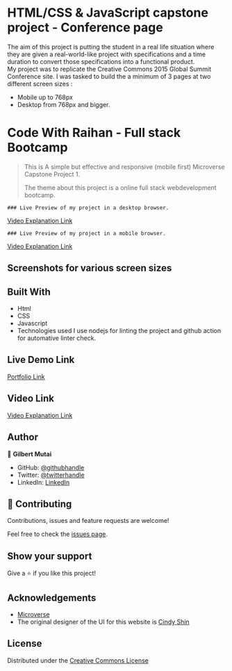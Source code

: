 # HTML/CSS & JavaScript capstone project - Conference page
The aim of this project is putting the student in a real life situation where they are given a real-world-like project with specifications and a time duration to convert those specifications into a functional product.
<br>
My project was to replicate the Creative Commons 2015 Global Summit Conference site. 
I was tasked to build the a minimum of 3 pages at two different screen sizes :
- Mobile up to 768px
- Desktop from 768px and bigger.
# Code With Raihan - Full stack Bootcamp

> This is A simple but effective and responsive (mobile first) Microverse Capstone Project 1.
>
> The theme about this project is a online full stack webdevelopment bootcamp.
>

    ### Live Preview of my project in a desktop browser.
[Video Explanation Link](https://www.loom.com/share/25dda83815c94708ad7dadbc49999bf8)

    ### Live Preview of my project in a mobile browser.
[Video Explanation Link](https://www.loom.com/share/33e5a6f1e8c9448186b673fbb237a0dd)


## Screenshots for various screen sizes


## Built With

- Html
- CSS
- Javascript
- Technologies used
  I use nodejs for linting the project and github action for automative linter check.
## Live Demo Link

[Portfolio Link](https://mutai-gilbert.github.io/Creative-Commons-Landing-Page/)

## Video Link

[Video Explanation Link](https://www.loom.com/share/25dda83815c94708ad7dadbc49999bf8)


## Author
👤 **Gilbert Mutai**

- GitHub: [@githubhandle](https://github.com/Mutai-Gilbert)
- Twitter: [@twitterhandle](https://twitter.com/@nerdmutai)
- LinkedIn: [LinkedIn](https://www.linkedin.com/in/mutai-gilbert-2a5a42137/)


## 🤝 Contributing

Contributions, issues and feature requests are welcome!

Feel free to check the [issues page](../../issues/).

## Show your support

Give a ⭐️ if you like this project!

## Acknowledgements
  * [Microverse](https://www.microverse.org/)
  * The original designer of the UI for this website is [Cindy Shin](https://www.behance.net/adagio07)

## License
 Distributed under the [Creative Commons License](https://creativecommons.org/licenses/by-nc/4.0/)